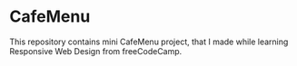 # CafeMenu

This repository contains mini CafeMenu project, that I made while learning Responsive Web Design from freeCodeCamp.
